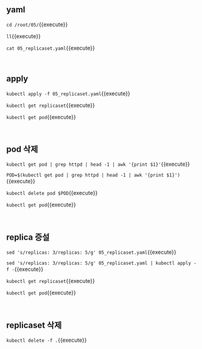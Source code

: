 <br>

## yaml

`cd /root/05/`{{execute}}

`ll`{{execute}}

`cat 05_replicaset.yaml`{{execute}}

<br>

## apply

`kubectl apply -f 05_replicaset.yaml`{{execute}}

`kubectl get replicaset`{{execute}}

`kubectl get pod`{{execute}}

<br>

## pod 삭제

`kubectl get pod | grep httpd | head -1 | awk '{print $1}'`{{execute}}

`POD=$(kubectl get pod | grep httpd | head -1 | awk '{print $1}')`{{execute}}

`kubectl delete pod $POD`{{execute}}

`kubectl get pod`{{execute}}

<br>

## replica 증설

`sed 's/replicas: 3/replicas: 5/g' 05_replicaset.yaml`{{execute}}

`sed 's/replicas: 3/replicas: 5/g' 05_replicaset.yaml | kubectl apply -f -`{{execute}}

`kubectl get replicaset`{{execute}}

`kubectl get pod`{{execute}}

<br>

## replicaset 삭제

`kubectl delete -f .`{{execute}}
